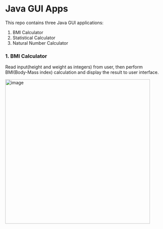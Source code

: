# Java GUI Apps
This repo contains three Java GUI applications:
  1. BMI Calculator
  2. Statistical Calculator
  3. Natural Number Calculator

### 1. BMI Calculator
Read input(height and weight as integers) from user, then perform BMI(Body-Mass index) calculation and display the result to user interface.

<img width="460" alt="image" src="https://user-images.githubusercontent.com/25105806/115973948-b5e87380-a50d-11eb-8975-2fb47fb85359.png">
